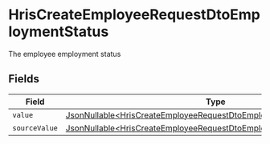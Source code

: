 # HrisCreateEmployeeRequestDtoEmploymentStatus

The employee employment status


## Fields

| Field                                                                                                                                                        | Type                                                                                                                                                         | Required                                                                                                                                                     | Description                                                                                                                                                  |
| ------------------------------------------------------------------------------------------------------------------------------------------------------------ | ------------------------------------------------------------------------------------------------------------------------------------------------------------ | ------------------------------------------------------------------------------------------------------------------------------------------------------------ | ------------------------------------------------------------------------------------------------------------------------------------------------------------ |
| `value`                                                                                                                                                      | [JsonNullable\<HrisCreateEmployeeRequestDtoEmploymentStatusValue>](../../models/components/HrisCreateEmployeeRequestDtoEmploymentStatusValue.md)             | :heavy_minus_sign:                                                                                                                                           | N/A                                                                                                                                                          |
| `sourceValue`                                                                                                                                                | [JsonNullable\<HrisCreateEmployeeRequestDtoEmploymentStatusSourceValue>](../../models/components/HrisCreateEmployeeRequestDtoEmploymentStatusSourceValue.md) | :heavy_minus_sign:                                                                                                                                           | N/A                                                                                                                                                          |